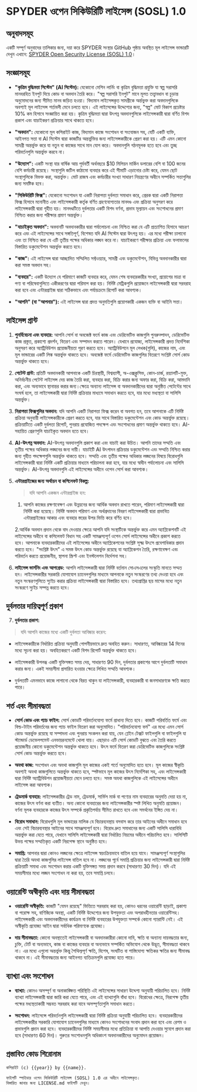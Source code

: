 # SPYDER ওপেন সিকিউরিটি লাইসেন্স (SOSL) 1.0

## অনুবাদসমূহ

একটি সম্পূর্ণ অনুবাদের তালিকার জন্য, দয়া করে SPYDER সংস্থার GitHub পৃষ্ঠায় অবস্থিত মূল লাইসেন্স ভান্ডারটি দেখুন এখানে: [SPYDER Open Security License (SOSL) 1.0](https://github.com/spyderorg/sosl)।

## সংজ্ঞাসমূহ

- **"কৃত্রিম বুদ্ধিমত্তা সিস্টেম" (AI সিস্টেম):**
  যেকোনো মেশিন লার্নিং বা কৃত্রিম বুদ্ধিমত্তা প্রযুক্তি যা স্বল্প সরাসরি মানবরহিত ইনপুট দিয়ে কোড বা অবদান তৈরি করে। "স্বল্প সরাসরি ইনপুট" মানে মূলত তত্ত্বাবধান বা চূড়ান্ত অনুমোদনের জন্য সীমিত মানব জড়িত হওয়া। বিদ্যমান লাইসেন্সকৃত সামগ্রীকে অর্ন্তভুক্ত করা অবদানগুলিকে অবশ্যই মূল লাইসেন্স শর্তাবলী মেনে চলতে হবে। এই লাইসেন্সের উদ্দেশ্যের জন্য, "স্বল্প" মোট বিকাশ প্রচেষ্টার 10% কম হিসাবে সংজ্ঞায়িত করা হয়। কৃত্রিম বুদ্ধিমত্তা দ্বারা উৎপন্ন অবদানগুলিকে লাইসেন্সকারী দ্বারা বর্ণিত বিশদ প্রকাশ এবং যাচাইকরণ প্রক্রিয়ার সাথে থাকতে হবে।

- **"অবদান":**
  যেকোনো মূল কপিরাইট কাজ, বিদ্যমান কাজে সংশোধন বা সংযোজন সহ, যেটি একটি ব্যক্তি, আইনগত সত্তা বা AI সিস্টেম দ্বারা কাজটির অন্তর্ভুক্তির জন্য লাইসেন্সকারীকে প্রেরণ করা হয়। এটি এমন কোনো সামগ্রী অন্তর্ভুক্ত করে যা নতুন বা কাজের সাথে মান যোগ করে। অবদানগুলি গঠনমূলক হতে হবে এবং তুচ্ছ পরিবর্তনগুলি অন্তর্ভুক্ত করবে না।

- **"উদ্যোগ":**
  একটি সংস্থা যার বার্ষিক আয় পূর্ববর্তী অর্থবছরে $10 মিলিয়ন মার্কিন ডলারের বেশি বা 100 জনের বেশি কর্মচারী রয়েছে। সংস্থাগুলি জটিল কাঠামো ব্যবহার করে এই সীমাটি এড়ানোর চেষ্টা করে, যেমন ছোট সংস্থাগুলিকে বিভক্ত করা, অন্তর্ভুক্ত। মোট রাজস্ব এবং কর্মচারীর সংখ্যা সাধারণ নিয়ন্ত্রণের অধীনে সম্পর্কিত সত্তাগুলির জন্য সমষ্টিক হবে।

- **"সিকিউরিটি ফিক্স":**
  যেকোনো সংশোধন যা একটি নিরাপত্তা দুর্বলতা সমাধান করে, প্রেরক দ্বারা একটি নিরাপত্তা ফিক্স হিসাবে মনোনীত এবং লাইসেন্সকারী কর্তৃক বর্ণিত গ্রহণযোগ্যতার মানদণ্ড এবং প্রক্রিয়া অনুসরণ করে লাইসেন্সকারী দ্বারা গৃহীত হয়। মানদণ্ডটিতে দুর্বলতার একটি বিশদ বর্ণনা, প্রভাব মূল্যায়ন এবং সংশোধনের প্রমাণ নিশ্চিত করার জন্য পরীক্ষার প্রমাণ অন্তর্ভুক্ত।

- **"যাচাইকৃত অবদান":**
  অবদানটি অবদানকারীর দ্বারা পর্যালোচনা এবং নিশ্চিত করা যে এটি প্রত্যাশিত হিসাবে আচরণ করে এবং এই লাইসেন্সের সাথে সঙ্গতিপূর্ণ, বিশেষত যদি AI সিস্টেম দ্বারা উৎপন্ন হয়। এর মধ্যে পরীক্ষা চালানো এবং তা নিশ্চিত করা যে এটি তৃতীয় পক্ষের অধিকার লঙ্ঘন করে না। যাচাইকরণে পরীক্ষার প্রক্রিয়া এবং ফলাফলের বিস্তারিত ডকুমেন্টেশন অন্তর্ভুক্ত করতে হবে।

- **"কাজ":**
  এই লাইসেন্স দ্বারা আচ্ছাদিত সম্মিলিত সফ্টওয়্যার, সামগ্রী এবং ডকুমেন্টেশন, বিভিন্ন অবদানকারীর দ্বারা করা সমস্ত অবদান সহ।

- **"ব্যবহার":**
  একটি উদ্যোগ যে পরিমাণে কাজটি ব্যবহার করে, যেমন শেষ ব্যবহারকারীর সংখ্যা, প্রয়োগের মাত্রা বা পণ্য বা পরিষেবাগুলিতে একীকরণের দ্বারা পরিমাপ করা হয়। নির্দিষ্ট মেট্রিকগুলি প্রয়োজনে লাইসেন্সকারী দ্বারা সরবরাহ করা হবে এবং এন্টারপ্রাইজ দ্বারা সঠিকভাবে এবং পর্যায়ক্রমে রিপোর্ট করা আবশ্যক।

- **"আপনি" (বা "আপনার"):**
  এই লাইসেন্স দ্বারা প্রদত্ত অনুমতিগুলি প্রয়োগকারী একজন ব্যক্তি বা আইনি সত্তা।

## লাইসেন্স গ্রান্ট

1. **পুনর্বিবেচনা এবং ব্যবহার:**
  আপনি সোর্স বা অবজেক্ট ফর্মে কাজ এবং ডেরিভেটিভ কাজগুলি পুনরুত্পাদন, ডেরিভেটিভ কাজ প্রস্তুত, প্রকাশ্যে প্রদর্শন, বিতরণ এবং সম্পাদন করতে পারেন। যেখানে প্রযোজ্য, লাইসেন্সকারী প্রদত্ত নির্দেশিকা অনুসরণ করে অ্যাট্রিবিউশন প্রয়োজনীয়তা পূরণ করতে হবে। অ্যাট্রিবিউশনে মূল লেখক(গুলি), কাজের নাম, এবং মূল ভান্ডারের একটি লিঙ্ক অন্তর্ভুক্ত থাকতে হবে। অবজেক্ট ফর্মে ডেরিভেটিভ কাজগুলির বিতরণে সংশ্লিষ্ট সোর্স কোড অন্তর্ভুক্ত থাকতে হবে।

2. **পেটেন্ট গ্রান্ট:**
  প্রতিটি অবদানকারী আপনাকে একটি চিরস্থায়ী, বিশ্বব্যাপী, অ-এক্সক্লুসিভ, কোন-চার্জ, রয়্যালটি-মুক্ত, অনির্বচনীয় পেটেন্ট লাইসেন্স দেয় কাজ তৈরি করা, ব্যবহার করা, বিক্রি করার জন্য অফার করা, বিক্রি করা, আমদানি করা, এবং অন্যভাবে স্থানান্তর করার জন্য।ক্ষেত্রে অন্যান্য লাইসেন্স বা অবদানকারীদের দ্বারা অনুষ্ঠিত পেটেন্টের সাথে সংঘর্ষ হলে, তা লাইসেন্সকারী দ্বারা নির্দিষ্ট প্রক্রিয়ার মাধ্যমে সমাধান করতে হবে, যার মধ্যে মধ্যস্থতা বা সালিসি অন্তর্ভুক্ত।

3. **নিরাপত্তা ফিক্সগুলির অবদান:**
  যদি আপনি একটি নিরাপত্তা ফিক্স করেন বা অবগত হন, তবে আপনাকে এটি নির্দিষ্ট প্রক্রিয়া অনুযায়ী লাইসেন্সকারীকে প্রেরণ করতে হবে, যার সাথে বিস্তারিত ডকুমেন্টেশন এবং কোড অন্তর্ভুক্ত রয়েছে। প্রক্রিয়াটিতে একটি দুর্বলতা রিপোর্ট, পুনরায় প্রযোজিত পদক্ষেপ এবং সংশোধনের প্রমাণ অন্তর্ভুক্ত থাকতে হবে। AI-সহায়িত প্রেরণগুলি যাচাইকৃত অবদান হতে হবে।

4. **AI-উৎপন্ন অবদান:**
  AI-উৎপন্ন অবদানগুলি প্রকাশ করা এবং যাচাই করা উচিত। আপনি তাদের সম্মতি এবং তৃতীয় পক্ষের অধিকার লঙ্ঘনের জন্য দায়ী। যাচাইটি AI উৎপাদন প্রক্রিয়ার ডকুমেন্টেশন এবং সম্মতি নিশ্চিত করার জন্য গৃহীত পদক্ষেপগুলি অন্তর্ভুক্ত থাকতে হবে। সম্মতি এবং তৃতীয় পক্ষের অধিকার লঙ্ঘনের বিষয়ে বিরোধগুলি লাইসেন্সকারী দ্বারা নির্দিষ্ট একটি প্রক্রিয়ার মাধ্যমে পরিচালনা করা হবে, যার মধ্যে স্বাধীন পর্যালোচনা এবং সালিসি অন্তর্ভুক্ত। AI-উৎপন্ন অবদানগুলি এই লাইসেন্সের অধীনে ওপেন সোর্স করা আবশ্যক।

5. **এন্টারপ্রাইজের জন্য অর্থায়ন বা কপিলেফট বিকল্প:**

   >যদি আপনি একজন এন্টারপ্রাইজ হন:
   
   1. আপনি কাজের রক্ষণাবেক্ষণ এবং উন্নয়নের জন্য আর্থিক অবদান রাখতে পারেন, পরিমাণ লাইসেন্সকারী দ্বারা নির্দিষ্ট করা হয়েছে। নির্দিষ্ট অবদান পরিমাণ এবং অর্থপ্রদানের বিবরণ লাইসেন্সকারী দ্বারা প্রভাবিত এন্টারপ্রাইজের আকার এবং ব্যবহার স্তরের উপর ভিত্তি করে বর্ণিত হবে।
   
   2.আর্থিক অবদান প্রদান থেকে বাদ দেওয়ার ক্ষেত্রে আপনি যদি সংস্থাটিকে অন্তর্ভুক্ত করে এমন অ্যাপ্লিকেশনটি এই লাইসেন্সের অধীনে বা কপিলেফট বিধান সহ একটি সামঞ্জস্যপূর্ণ ওপেন সোর্স লাইসেন্সের অধীনে প্রকাশ করতে হবে। আপনাকে ব্যবহারকারীদের এই লাইসেন্সের অধীনে অ্যাপ্লিকেশনের সংশ্লিষ্ট সূক্ষ্ম উৎসে প্রবেশাধিকার প্রদান করতে হবে। "সংশ্লিষ্ট উৎস" এ সমস্ত উৎস কোড অন্তর্ভুক্ত রয়েছে যা অ্যাপ্লিকেশন তৈরি, রক্ষণাবেক্ষণ এবং পরিবর্তন করতে প্রয়োজনীয়, স্থাপনা স্ক্রিপ্ট এবং ইনস্টলেশন নির্দেশনা সহ।

6. **লাইসেন্স ভার্সনিং এবং আপগ্রেড:**
  আপনি লাইসেন্সকারী দ্বারা নির্দিষ্ট বর্তমান সোএসএলের সংস্কৃতি মানতে সম্মত হন। লাইসেন্সকারীর সরকারি যোগাযোগ চ্যানেলগুলির মাধ্যমে আপনাকে নতুন সংস্করণের তথ্য দেওয়া হবে এবং নতুন সংস্করণগুলিতে স্যুইচ করার প্রক্রিয়া লাইসেন্সকারী দ্বারা বিস্তারিত হবে। তথ্যপ্রাপ্তির ছয় মাসের মধ্যে নতুন সংস্করণে স্যুইচ সম্পন্ন করতে হবে।

## দুর্বলতার দায়িত্বপূর্ণ প্রকাশ

7. **দুর্বলতার প্রকাশ:**
  
  >যদি আপনি কাজের মধ্যে একটি দুর্বলতা আবিষ্কার করেন:
  
  - লাইসেন্সকারীকে নির্ধারিত প্রক্রিয়া অনুযায়ী গোপনীয়ভাবে দ্রুত অবহিত করুন। সাধারণত, আবিষ্কারের 14 দিনের মধ্যে সূচনা করা হয়। অবহিতকরণে একটি বিশদ রিপোর্ট অন্তর্ভুক্ত থাকতে হবে।

  - লাইসেন্সকারী উপলব্ধ একটি যুক্তিসঙ্গত সময় দেয়, সাধারণত 90 দিন, দুর্বলতার প্রকাশের আগে দুর্বলতাটি সমাধান করার জন্য। একই সময়সীমা প্রসারিত হওয়ার ক্ষেত্রে লিখিত সম্মতি আবশ্যক।

  - দুর্বলতাটি এমনভাবে কাজে লাগানো থেকে বিরত থাকুন যা লাইসেন্সকারী, ব্যবহারকারী বা জনসাধারণকে ক্ষতি করতে পারে।

## শর্ত এবং সীমাবদ্ধতা

- **সোর্স কোড এবং প্যাচ ফাইল:**
  সোর্স কোডটি পরিবর্তনযোগ্য ফর্মে প্রাধান্য দিতে হবে। কাজটি পরিবর্তিত ফর্মে এবং বিল্ড-টাইম পরিবর্তনের জন্য প্যাচ ফাইল বিতরণ করা অনুমোদিত। "পরিবর্তনযোগ্য ফর্ম" এর মধ্যে এমন সোর্স কোড অন্তর্ভুক্ত রয়েছে যা সম্পাদনা এবং পুনরায় সংকলন করা যায়, যেন প্লেইন টেক্সট ফাইলগুলি বা ফাইলগুলি যা স্ট্যান্ডার্ড ডেভেলপমেন্ট এনভায়রনমেন্টে খোলা যায়। এছাড়াও এটি সোর্স কোডটি বুঝতে এবং তৈরি করতে প্রয়োজনীয় কোনো ডকুমেন্টেশন অন্তর্ভুক্ত থাকতে হবে। উৎস ফর্মে বিতরণ করা ডেরিভেটিভ কাজগুলিকে সংশ্লিষ্ট সোর্স কোড অন্তর্ভুক্ত করতে হবে।

- **অযথা কাজ:**
  সংশোধন এবং অযথা কাজগুলি মূল কাজের একই শর্তে অনুমোদিত হতে হবে। মূল কাজের স্বীকৃতি অবশ্যই অযথা কাজগুলিতে অন্তর্ভুক্ত থাকতে হবে, স্পষ্টভাবে মূল কাজের উৎস নির্দেশিকা সহ, এবং লাইসেন্সকারী দ্বারা নির্দিষ্ট অ্যাট্রিবিউশন প্রয়োজনীয়তা মেনে চলতে হবে। সমস্ত অযথা কাজগুলিকে এই লাইসেন্সের অধীনে লাইসেন্স করা আবশ্যক।

- **ট্রেডমার্ক ব্যবহার:**
  লাইসেন্সকারীর ট্রেড নাম, ট্রেডমার্ক, সার্ভিস মার্ক বা পণ্যের নাম ব্যবহারের অনুমতি দেয়া হয় না, কাজের উৎস বর্ণনা করা ব্যতীত। অন্য কোনো ব্যবহারের জন্য লাইসেন্সকারীর স্পষ্ট লিখিত অনুমতি প্রয়োজন। বর্ণনা মূলক ব্যবহারকে কাজের উৎস সম্পর্কে প্রকৃতিপর্যায় সীমিত রাখতে হবে এবং সমর্থনের ইঙ্গিত দেয় না।

- **বিরোধ সমাধান:**
  বিরোধগুলি মূল ভান্ডারের মালিক যে বিচারব্যবস্থায় বসবাস করে তার আইনের অধীনে সমাধান হবে এবং সেই বিচারব্যবস্থার আইনের সাথে সামঞ্জস্যপূর্ণ হবে। বিরোধ দ্রুত সমাধানের জন্য একটি সালিসি ধারাবিধি অন্তর্ভুক্ত করা যেতে পারে, যেখানে সালিসি লাইসেন্সকারী দ্বারা নির্ধারিত নিয়মের অধীনে পরিচালিত হবে। সালিসিটি উভয় পক্ষের সম্মতিকৃত একটি নিরপেক্ষ স্থানে অনুষ্ঠিত হবে।

- **সমাপ্তি:**
  আপনার দ্বারা কোনও লঙ্ঘনের ক্ষেত্রে লাইসেন্স স্বয়ংক্রিয়ভাবে বাতিল হয়ে যাবে। সামঞ্জস্যপূর্ণ সংস্থাগুলির দ্বারা তৈরি অযথা কাজগুলির লাইসেন্স বাতিল হবে না। লঙ্ঘনের পূর্বে সমাপ্তি প্রক্রিয়ার জন্য লাইসেন্সকারী দ্বারা নির্দিষ্ট প্রক্রিয়াটি সমাধা এবং সংশোধন করার একটি যুক্তিসঙ্গত সময় প্রদান করবে (সাধারণত 30 দিন)। যদি এই সময়সীমার মধ্যে লঙ্ঘন সংশোধন না করা হয়, তবে সমাপ্তি চলবে।

## ওয়ারেন্টি অস্বীকৃতি এবং দায় সীমাবদ্ধতা

- **ওয়ারেন্টি অস্বীকৃতি:**
  কাজটি "যেমন রয়েছে" ভিত্তিতে সরবরাহ করা হয়, কোনও ধরনের ওয়ারেন্টি ছাড়াই, প্রকাশ্য বা পরোক্ষ সহ, বাণিজ্যিক অবস্থা, একটি নির্দিষ্ট উদ্দেশ্যের জন্য উপযুক্ততা এবং অপরাধহীনতার ওয়ারেন্টিসহ। লাইসেন্সকারী এবং অবদানকারীদের কার্যক্রম বা নির্দিষ্ট ব্যবহারের উপযুক্ততা সম্পর্কে কোনো গ্যারান্টি নেই। এই অস্বীকৃতি প্রযোজ্য আইন দ্বারা সর্বাধিক পরিমাণকে প্রযোজ্য।

- **দায় সীমাবদ্ধতা:**
  কোনো অবস্থাতেই লাইসেন্সকারী বা অবদানকারীরা কোনো দাবি, ক্ষতি বা অন্যান্য দায়বদ্ধতার জন্য, চুক্তি, টোর্ট বা অন্যভাবে, কাজ বা কাজের ব্যবহার বা অন্যভাবে সম্পর্কিত অভিযোগ থেকে উদ্ভূত, সীমাবদ্ধতা থাকবে না। এর মধ্যে এগুলো অন্তর্ভুক্ত কিন্তু শৈথিল্যপূর্ণ ক্ষতি, বিশেষ, সংঘটিত বা শাস্তিযোগ্য ক্ষতিকর ক্ষতির জন্য সীমাবদ্ধ থাকবে না। এই সীমাবদ্ধতার জন্য আইনগত ব্যতিক্রমগুলি প্রযোজ্য হতে পারে।

## ব্যাখ্যা এবং সংশোধন

- **ব্যাখ্যা:**
  কোনও অসম্পূর্ণ বা অনাকাঙ্ক্ষিত পরিস্থিতি এই লাইসেন্সের সাধারণ উদ্দেশ্য অনুযায়ী পরিচালিত হবে। নির্দিষ্ট ব্যাখ্যা লাইসেন্সকারী দ্বারা জারি করা যেতে পারে, এবং এই ব্যাখ্যাগুলি বাঁধা হবে। বিরোধের ক্ষেত্রে, নিরপেক্ষ তৃতীয় পক্ষের মধ্যস্থতাকারী সম্ভবত সরবরাহ করা যাবে অসম্পূর্ণতাগুলি সমাধান করতে।

- **সংশোধন:**
  লাইসেন্সে পরিবর্তনগুলি লাইসেন্সকারী দ্বারা নির্দিষ্ট প্রক্রিয়া অনুযায়ী পরিচালিত হবে। ব্যবহারকারীদের লাইসেন্সকারীর সরকারি যোগাযোগ চ্যানেলগুলির মাধ্যমে কোনও সংশোধনের সংবাদ প্রদান করা হবে এবং রেশম ও প্রভাবগুলি প্রদান করা হবে। ব্যবহারকারীদের নির্দিষ্ট সময়সীমার মধ্যে প্রতিক্রিয়া বা আপত্তি দেওয়ার সুযোগ প্রদান করা হবে (সাধারণত 60 দিন)। গুরুতর সংশোধনগুলি অধিকাংশ অবদানকারীদের অনুমোদন প্রয়োজন।

## প্রস্তাবিত কোড শিরোনাম

```plaintext
কপিরাইট (c) {{year}} by {{name}}.

ফাইলটি স্পাইডার ওপেন সিকিউরিটি লাইসেন্স (SOSL) 1.0 এর অধীনে লাইসেন্সকৃত।
বিস্তারিত জানার জন্য LICENSE.md ফাইলটি দেখুন।
```